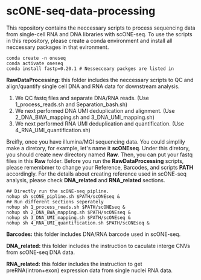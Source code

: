 # scONE-seq-data-processing
This repository contains the neccessary scripts to process sequencing data from single-cell RNA and DNA libraries with scONE-seq. To use the scripts in this repository, please create a conda environment and install all neccessary packages in that evironment. 

```
conda create -n oneseq
conda activate oneseq
conda install fastp=0.20.1 # Nessecceary packges are listed in 
```

**RawDataProcessing:** this folder includes the neccessary scripts to QC and align/quantify single cell DNA and RNA data for downstream analysis.
1. We QC fastq files and separate DNA/RNA reads. (Use 1_process_reads.sh and Separation_bash.sh)
2. We next performed DNA UMI deduplication and alignment. (Use 2_DNA_BWA_mapping.sh and 3_DNA_UMI_mapping.sh)
3. We next performed RNA UMI deduplication and quantification. (Use 4_RNA_UMI_quantification.sh)

Breifly, once you have illumina/MGI sequencing data. You could simplily make a diretory, for example, let's name it **scONEseq**. Under this diretory, you should create new directory named **Raw**. Then, you can put your fastq files in this **Raw** folder. Before you run the **RawDataProcessing** scripts, please remembmer to change your Reference, Barcodes, and scripts **PATH** accordingly. For the details about creating reference used in scONE-seq analysis, please check **DNA_related** and **RNA_related** sections.

```
## Directly run the scONE-seq pipline.
nohup sh scONE_pipline.sh $PATH/scONEseq &
## Run different sections seperately
nohup sh 1_process_reads.sh $PATH/scONEseq &
nohup sh 2_DNA_BWA_mapping.sh $PATH/scONEseq &
nohup sh 3_DNA_UMI_mapping.sh $PATH/scONEseq &
nohup sh 4_RNA_UMI_quantification.sh $PATH/scONEseq &
```

**Barcodes:** this folder includes DNA/RNA barcode used in scONE-seq.

**DNA_related:** this folder includes the instruction to caculate interge CNVs from scONE-seq DNA data.

**RNA_related:** this folder includes the instruction to get preRNA(intron+exon) expression data from single nuclei RNA data.
